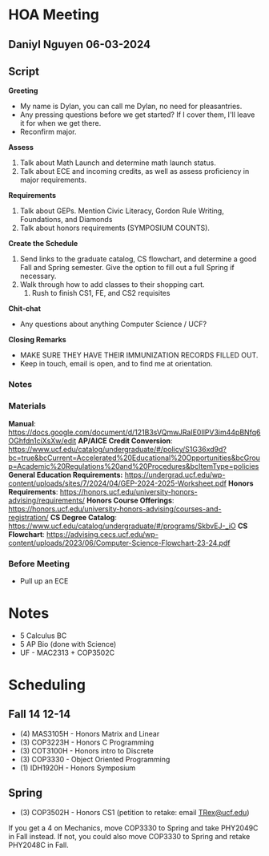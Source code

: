 # HOA Meeting
## Daniyl Nguyen 06-03-2024

## Script

**Greeting**
- My name is Dylan, you can call me Dylan, no need for pleasantries.
- Any pressing questions before we get started? If I cover them, I'll leave it for when we get there.
- Reconfirm major.

**Assess**
1. Talk about Math Launch and determine math launch status.
2. Talk about ECE and incoming credits, as well as assess proficiency in major requirements.

**Requirements**
1. Talk about GEPs. Mention Civic Literacy, Gordon Rule Writing, Foundations, and Diamonds
2. Talk about honors requirements (SYMPOSIUM COUNTS).

**Create the Schedule**
1. Send links to the graduate catalog, CS flowchart, and determine a good Fall and Spring semester. Give the option to fill out a full Spring if necessary.
2. Walk through how to add classes to their shopping cart.
	1. Rush to finish CS1, FE, and CS2 requisites

**Chit-chat**
- Any questions about anything Computer Science / UCF?

**Closing Remarks**
- MAKE SURE THEY HAVE THEIR IMMUNIZATION RECORDS FILLED OUT.
- Keep in touch, email is open, and to find me at orientation.

### Notes

### Materials
**Manual**: https://docs.google.com/document/d/121B3sVQmwJRaIE0IlPV3im44pBNfq6OGhfdn1ciXsXw/edit
**AP/AICE Credit Conversion**: https://www.ucf.edu/catalog/undergraduate/#/policy/S1G36xd9d?bc=true&bcCurrent=Accelerated%20Educational%20Opportunities&bcGroup=Academic%20Regulations%20and%20Procedures&bcItemType=policies
**General Education Requirements:** https://undergrad.ucf.edu/wp-content/uploads/sites/7/2024/04/GEP-2024-2025-Worksheet.pdf
**Honors Requirements**: https://honors.ucf.edu/university-honors-advising/requirements/
**Honors Course Offerings**: https://honors.ucf.edu/university-honors-advising/courses-and-registration/
**CS Degree Catalog**: https://www.ucf.edu/catalog/undergraduate/#/programs/SkbvEJ-_iO
**CS Flowchart**: https://advising.cecs.ucf.edu/wp-content/uploads/2023/06/Computer-Science-Flowchart-23-24.pdf

### Before Meeting
- Pull up an ECE




# Notes
- 5 Calculus BC
- 5 AP Bio (done with Science)
- UF - MAC2313 + COP3502C

# Scheduling
## Fall 14 12-14
- (4) MAS3105H - Honors Matrix and Linear 
- (3) COP3223H - Honors C Programming
- (3) COT3100H - Honors intro to Discrete
- (3) COP3330 - Object Oriented Programming
- (1) IDH1920H - Honors Symposium

## Spring 
- (3) COP3502H - Honors CS1 (petition to retake: email TRex@ucf.edu)

If you get a 4 on Mechanics, move COP3330 to Spring and take PHY2049C in Fall instead. If not, you could also move COP3330 to Spring and retake PHY2048C in Fall.









